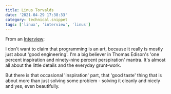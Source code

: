 ```yaml
---
title: Linus Torvalds
date: '2021-04-29 17:38:33'
category: technical.snippet
tags: ['linux', 'interview', 'linus']
---
```


From an [Interview](https://tag1consulting.com/blog/interview-linus-torvalds-linux-and-git:):

I don't want to claim that programming is an art, because it really is mostly
just about 'good engineering'. I'm a big believer in Thomas Edison's 'one
percent inspiration and ninety-nine percent perspiration' mantra. It's almost
all about the little details and the everyday grunt-work.

But there is that occasional 'inspiration' part, that 'good taste' thing that
is about more than just solving some problem - solving it cleanly and nicely
and yes, even beautifully.
